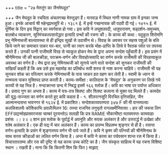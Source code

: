 +++
title = "२७ मेरुतुंग का जैनमेघदूत"

+++
जैन मेघदूत के रचयिता अंचलगच्छ मेरुतुड्ग हैं। मारवाड़ में स्थित नाणी नामक ग्राम में इनका जन्म हुआ। इनके आचार्य श्री महेन्द्रप्रभसूरि थे। १३८१ ई. में इन्हें गच्छनायक की पदवी दी गई। १४१५ ई. में पूर्णिमा के दिन इस विद्वान् का स्वर्गवास हो गया। इस कवि ने लघुशतपदी, धातुपारायण, षड्दर्शन-समुच्चय, बालबोध व्याकरण, सूरिमंत्रकल्पसारोद्धार इत्यादि ग्रन्थों की रचना की।
के काव्य की कथा : यदुकुल शिरोमणि प्रभु नेमिनाथजी बाल्यावस्था से ही इन्द्रिय सुखों से उदासीन थे। विवाह के अवसर पर सहस्र पशुओं के बलि किये जाने का समाचार पाकर घर-बार, पत्नी का त्याग करके मोक्ष-प्राप्ति के लिये वे रैवतक पर्वत पर तपस्या करते हैं। उनकी पत्नी राजीमती विरह से व्याकुल होकर मेघ के द्वारा अपना सन्देश पहुँचाती है। इस प्रसंग में श्रीनेमिनाथ जी की बालक्रीडा, पराक्रम-वर्णन और विवाहोत्सवादि का वर्णन करके राजीमती की विरहव्याकुल अवस्था का वर्णन है। मेघ द्वारा प्रभु नेमिनाथजी को सुनाये जाने वाले सन्देश को सुनकर राजीमती की सखियाँ कहती हैं कि अब उसे इस महामोह का प्रतिबोध रूपी शस्त्र से नाश करना चाहिये। राजीमती भी यह सुनकर शोक का परित्याग करके नेमिनाथजी के पास जाकर व्रत ग्रहण कर लेती है। स्वामी के ध्यान से तन्मयत्व पाकर मुक्तिपद प्राप्त करती है।
काव्य-समीक्षा : कालिदास के 'मेघदूत' के अनुकरण पर लिखे गये काव्यों से यह भिन्न है। मन्दाक्रान्ता छन्द में निबद्ध इसमें १६६ श्लोक हैं। कवि का भाषा पर पर्याप्त अधिकार है। प्रसाद गुण का अभाव है। काव्य में यत्र-तत्र क्लिष्ट और श्लिष्ट कल्पना से युक्त पद मिलते हैं। कामदेव की युद्ध-सज्जता का वर्णन करते हुए कवि कहता है -
१. शीलरत्नसूरि विरचित वृत्तिसहित, जैन आत्मानन्दसभा भावनगर से १६२४ ई. में प्रकाशित।
सन्देशकाव्यपरम्परा
३४७ F की मी वानस्पत्याः कलकिशलयैः कोशिकाभिः प्रवालैःमिलन 16:
तस्या राजनिव तनुभृतो रागलक्ष्मीनिवासाः। हार की जरूस लिग EFFउद्यन्मोहप्रसवरजसा चाम्बरं पूरयन्तोऽi सलाही कि प्रत्र
RAMIE भीकाभीष्टा मलयमरुतः कामवाहाः प्रशंसः ।। २॥ ॥ शान
इस श्लोक के पूर्वार्द्ध में अपनुति और रूपक अलंकार है और उत्तरार्द्ध में उत्प्रेक्षा और श्लेष अलंकार है। एक ही पद्य में चार अलंकार हैं। काव्य का प्रारम्भ विप्रलम्भ शृङ्गार से ही है। वसन्त वर्णन-इत्यादि के प्रसंग में शृङ्गारमय वर्णन भी पाये जाते हैं। कवि ने कृष्ण की पत्नियों की श्रीनेमिनाथ के साथ सरस क्रीडाओं का ललित वर्णन किया है। अन्त में कवि ने काव्य का पर्यवसान शान्त रस में किया है। विचारतारतम्य और रस
की दृष्टि से यह काव्य उच्च कोटि का है। जैन संस्कृत साहित्य में यह रचना विशिष्ट स्थान । रखती हैं। माना कि कि कितनी शिम कि फिर ) माझाए